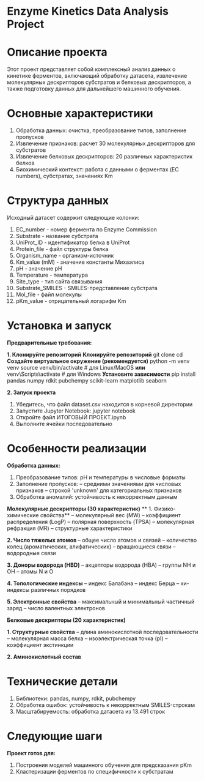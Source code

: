 # Enzyme Kinetics Data Analysis Project

# **Описание проекта**
Этот проект представляет собой комплексный анализ данных о кинетике ферментов, включающий обработку датасета, извлечение молекулярных дескрипторов субстратов и белковых дескрипторов, а также подготовку данных для дальнейшего машинного обучения.

# **Основные характеристики**
1. Обработка данных: очистка, преобразование типов, заполнение пропусков
2. Извлечение признаков: расчет 30 молекулярных дескрипторов для субстратов
3. Извлечение белковых дескрипторов: 20 различных характеристик белков
4. Биохимический контекст: работа с данными о ферментах (EC numbers), субстратах, значениях Km

# **Структура данных**
Исходный датасет содержит следующие колонки:

1. EC_number - номер фермента по Enzyme Commission
2. Substrate - название субстрата
3. UniProt_ID - идентификатор белка в UniProt
4. Protein_file - файл структуры белка
5. Organism_name - организм-источник
6. Km_value (mM) - значение константы Михаэлиса
7. pH - значение pH
8. Temperature - температура
9. Site_type - тип сайта связывания
10. Substrate_SMILES - SMILES-представление субстрата
11. Mol_file - файл молекулы
12. pKm_value - отрицательный логарифм Km

# **Установка и запуск**
**Предварительные требования:**

**1. Клонируйте репозиторий**
**Клонируйте репозиторий**
git clone <your-repository-url>
cd <repository-name>
**Создайте виртуальное окружение (рекомендуется)**
python -m venv venv
source venv/bin/activate  # для Linux/MacOS
**или**
venv\Scripts\activate  # для Windows
**Установите зависимости**
pip install pandas numpy rdkit pubchempy scikit-learn matplotlib seaborn

**2. Запуск проекта**
1. Убедитесь, что файл dataset.csv находится в корневой директории
2. Запустите Jupyter Notebook:
jupyter notebook
3. Откройте файл ИТОГОВЫЙ ПРОЕКТ.ipynb
4. Выполните ячейки последовательно

# **Особенности реализации**
**Обработка данных:**
1. Преобразование типов: pH и температуры в числовые форматы
2. Заполнение пропусков:
– средними значениями для числовых признаков
– строкой 'unknown' для категориальных признаков
3. Обработка аномалий: устойчивость к некорректным данным

**Молекулярные дескрипторы (30 характеристик)**
** 1. Физико-химические свойства**
– молекулярный вес (MW)
– коэффициент распределения (LogP)
– полярная поверхность (TPSA)
– молекулярная рефракция (MR)
– структурные характеристики

**2. Число тяжелых атомов**
– общее число атомов и связей
– количество колец (ароматических, алифатических)
– вращающиеся связи
– водородные связи

**3. Доноры водорода (HBD)**
– акцепторы водорода (HBA)
– группы NH и OH
– атомы N и O

**4. Топологические индексы**
– индекс Балабана
– индекс Берца
– хи-индексы различных порядков

**5. Электронные свойства**
– максимальный и минимальный частичный заряд
– число валентных электронов

**Белковые дескрипторы (20 характеристик)**

**1. Структурные свойства**
– длина аминокислотной последовательности
– молекулярная масса белка
– изоэлектрическая точка (pI)
– коэффициент экстинкции

**2. Аминокислотный состав**

# **Технические детали**
1. Библиотеки: pandas, numpy, rdkit, pubchempy
2. Обработка ошибок: устойчивость к некорректным SMILES-строкам
3. Масштабируемость: обработка датасета из 13.491 строк

# **Следующие шаги**
**Проект готов для:**
1. Построения моделей машинного обучения для предсказания pKm
2. Кластеризации ферментов по специфичности к субстратам
